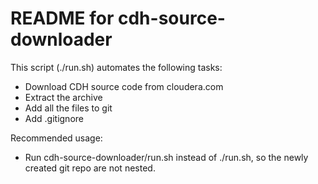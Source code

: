 README for cdh-source-downloader
========

This script (./run.sh) automates the following tasks:
* Download CDH source code from cloudera.com
* Extract the archive
* Add all the files to git
* Add .gitignore

Recommended usage:
* Run cdh-source-downloader/run.sh instead of ./run.sh, so the newly created git repo are not nested.